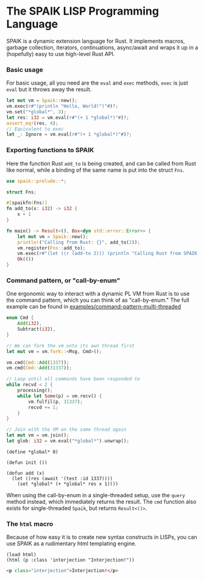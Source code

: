 The SPAIK LISP Programming Language
===================================

SPAIK is a dynamic extension language for Rust. It implements macros, garbage
collection, iterators, continuations, async/await and wraps it up in a
(hopefully) easy to use high-level Rust API.

### Basic usage

For basic usage, all you need are the `eval` and `exec` methods, `exec` is
just `eval` but it throws away the result.

``` rust
let mut vm = Spaik::new();
vm.exec(r#"(println "Hello, World!")"#)?;
vm.set("*global*", 3);
let res: i32 = vm.eval(r#"(+ 1 *global*)"#)?;
assert_eq!(res, 4);
// Equivalent to exec
let _: Ignore = vm.eval(r#"(+ 1 *global*)"#)?;
```

### Exporting functions to SPAIK

Here the function Rust `add_to` is being created, and can be called from Rust
like normal, while a binding of the same name is put into the struct `Fns`.

``` rust
use spaik::prelude::*;

struct Fns;

#[spaikfn(Fns)]
fn add_to(x: i32) -> i32 {
    x + 1
}

fn main() -> Result<(), Box<dyn std::error::Error>> {
    let mut vm = Spaik::new();
    println!("Calling from Rust: {}", add_to(2));
    vm.register(Fns::add_to);
    vm.exec(r#"(let ((r (add-to 2))) (println "Calling Rust from SPAIK: {r}"))"#)?;
    Ok(())
}
```

### Command pattern, or "call-by-enum"

One ergonomic way to interact with a dynamic PL VM from Rust is to use the
command pattern, which you can think of as "call-by-enum." The full example
can be found in [examples/command-pattern-multi-threaded](examples/command-pattern-multi-threaded)

``` rust
enum Cmd {
    Add(i32),
    Subtract(i32),
}

// We can fork the vm onto its own thread first
let mut vm = vm.fork::<Msg, Cmd>();

vm.cmd(Cmd::Add(1337));
vm.cmd(Cmd::Add(31337));

// Loop until all commands have been responded to
while recvd < 2 {
    processing();
    while let Some(p) = vm.recv() {
        vm.fulfil(p, 31337);
        recvd += 1;
    }
}

// Join with the VM on the same thread again
let mut vm = vm.join();
let glob: i32 = vm.eval("*global*").unwrap();
```

``` common-lisp
(define *global* 0)

(defun init ())

(defun add (x)
  (let ((res (await '(test :id 1337))))
    (set *global* (+ *global* res x 1))))
```

When using the call-by-enum in a single-threaded setup, use the `query` method
instead, which immediately returns the result. The `cmd` function also exists
for single-threaded `Spaik`, but returns `Result<()>`.

### The `html` macro

Because of how easy it is to create new syntax constructs in LISPs, you can
use SPAIK as a rudimentary html templating engine.

``` common-lisp
(load html)
(html (p :class 'interjection "Interjection!"))
```

``` html
<p class="interjection">Interjection!</p>
```




